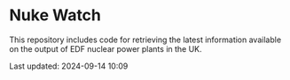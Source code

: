 # Nuke Watch

This repository includes code for retrieving the latest information available on the output of EDF nuclear power plants in the UK.

Last updated: 2024-09-14 10:09